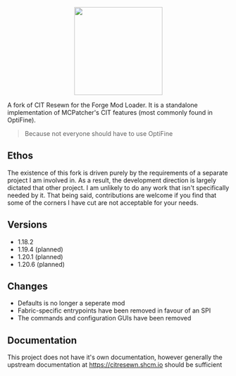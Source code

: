 <p align="center">
  <img src="https://i.imgur.com/UU1fLcc.png" width="200px">
</p>

A fork of CIT Resewn for the Forge Mod Loader. It is a standalone implementation of MCPatcher's CIT features (most commonly found in OptiFine).

> Because not everyone should have to use OptiFine

## Ethos
The existence of this fork is driven purely by the requirements of a separate project I am involved in. As a result, the development direction is largely dictated that other project. I am unlikely to do any work that isn't specifically needed by it. That being said, contributions are welcome if you find that some of the corners I have cut are not acceptable for your needs.

## Versions
- 1.18.2
- 1.19.4 (planned)
- 1.20.1 (planned)
- 1.20.6 (planned)

## Changes
- Defaults is no longer a seperate mod
- Fabric-specific entrypoints have been removed in favour of an SPI
- The commands and configuration GUIs have been removed

## Documentation
This project does not have it's own documentation, however generally the upstream documentation at https://citresewn.shcm.io should be sufficient
